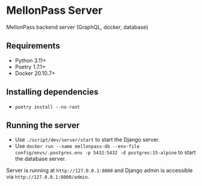 # MellonPass Server 

MellonPass backend server (GraphQL, docker, database)

## Requirements
- Python 3.11+
- Poetry 1.7.1+
- Docker 20.10.7+

## Installing dependencies
- `poetry install --no-root`

## Running the server
- Use `./script/dev/server/start` to start the Django server.
- Use `docker run --name mellonpass-db --env-file config/envs/.postgres.env -p 5432:5432 -d postgres:15-alpine` to start the database server.

Server is running at `http://127.0.0.1:8000` and Django admin is accessible via `http://127.0.0.1:8000/admin`.

